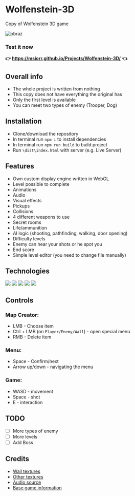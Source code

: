 # Wolfenstein-3D
Copy of Wolfenstein 3D game

![obraz](https://user-images.githubusercontent.com/49323088/171882560-050e4dcf-9ce2-4390-8dc8-24126ce0154c.png)

### Test it now 
**👉 https://msiorr.github.io/Projects/Wolfenstein-3D/ 👈**


##  Overall info

- The whole project is written from nothing
- This copy does not have everything the original has
- Only the first level is available
- You can meet two types of enemy (Trooper, Dog)

## Installation

 - Clone/download the repository
 - In terminal run `npm i` to install dependencies
 - In terminal run `npm run build` to build project
 - Run `\dist\index.html` with server (e.g. Live Server)
    

## Features

- Own custom display engine written in WebGL
- Level possible to complete
- Animations
- Audio
- Visual effects
- Pickups
- Collisions
- 4 different weapons to use
- Secret rooms
- Life/ammunition
- AI logic (shooting, pathfinding, walking, door opening)
- Difficulty levels
- Enemy can hear your shots or he spot you
- End score
- Simple level editor (you need to change file manually)

## Technologies

<p>
 <img src="https://img.shields.io/badge/TypeScript-3178C6?logo=TypeScript&logoColor=white&style=for-the-badge" /> 
 <img src="https://img.shields.io/badge/WebGL-990000?logo=WebGL&logoColor=white&style=for-the-badge" /> 
 <img src="https://img.shields.io/badge/JavaScript-F7DF1E?logo=JavaScript&logoColor=black&style=for-the-badge" /> 
 <img src="https://img.shields.io/badge/HTML5-E34F26?logo=HTML5&logoColor=white&style=for-the-badge" /> 
 <img src="https://img.shields.io/badge/CSS3-1572B6?logo=CSS3&logoColor=white&style=for-the-badge" /> 
</p>



## Controls

### Map Creator:
- LMB - Choose item
- Ctrl + LMB (on `Player/Enemy/Wall`) - open special menu
- RMB - Delete item

### Menu:
- Space - Confirm/next
- Arrow up/down - navigating the menu

### Game:
- WASD - movement
- Space - shot
- E - interaction

## TODO
- [ ] More types of enemy
- [ ] More levels
- [ ] Add Boss

## Credits

- [Wall textures](https://www.textures-resource.com/pc_computer/wolf3d/texture/1375/)
- [Other textures](https://www.spriters-resource.com/pc_computer/wolfenstein3d/)
- [Audio source](https://www.sounds-resource.com/pc_computer/wolfenstein3d/sound/1443/)
- [Base game information](http://www.wolfenstein3d.co.uk)
